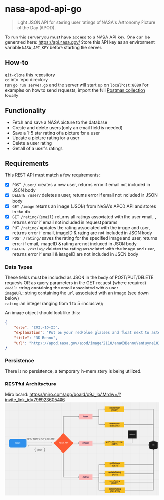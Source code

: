 # nasa-apod-api-go
> Light JSON API for storing user ratings of NASA's Astronomy Picture of the Day (APOD).

To run this server you must have access to a NASA API key. One can be generated here:
https://api.nasa.gov/
Store this API key as an environment variable `NASA_API_KEY` before starting the server.

## How-to
`git-clone` this repository\
`cd` into repo directory\
run `go run server.go` and the server will start up on `localhost:8080`
For examples on how to send requests, import the full [Postman collection](https://www.getpostman.com/collections/ce61b6ca3b2bd2cca4dd) locally

## Functionality
* Fetch and save a NASA picture to the database
* Create and delete users (only an email field is needed)
* Save a 1-5 star rating of a picture for a user
* Update a picture rating for a user
* Delete a user rating
* Get all of a user's ratings

## Requirements

This REST API must match a few requirements:

* [x] `POST /user/` creates a new user, returns error if email not included in JSON body 
* [x] `DELETE /user/` deletes a user, returns error if email not included in JSON body 
* [x] `GET /image` returns an image (JSON) from NASA's APOD API and stores in the db
* [x] `GET /rating/{email}` returns all ratings associated with the user email, , returns error if email not included in request params
* [x] `PUT /rating/` updates the rating associated with the image and user, returns error if email, imageID & rating are not included in JSON body 
* [x] `POST /rating/` saves the rating for the specified image and user, returns error if email, imageID & rating are not included in JSON body 
* [x] `DELETE /rating/` deletes the rating associated with the image and user, returns error if email & imageID are not included in JSON body 

### Data Types

These fields must be included as JSON in the body of POST/PUT/DELETE requests OR
as query parameters in the GET request (where required)\
`email`: string containing the email associated with a user\
`imageURL`: string containing the `url` associated with an image (see down below)\
`rating`: an integer ranging from 1 to 5 (inclusive)\

An image object should look like this:
```json
{
    "date": "2021-10-23",
    "explanation": "Put on your red/blue glasses and float next to asteroid 101955 Bennu. Shaped like a spinning toy top with boulders littering its rough surface, the tiny Solar System world is about one Empire State Building (less than 500 meters) across. Frames used to construct this 3D anaglyph were taken by PolyCam on the OSIRIS_REx spacecraft on December 3, 2018 from a distance of about 80 kilometers. With a sample from the asteroid's rocky surface on board, OSIRIS_REx departed Bennu's vicinity this May and is now enroute to planet Earth. The robotic spacecraft is scheduled to return the sample to Earth in September 2023.",
    "title": "3D Bennu",
    "url": "https://apod.nasa.gov/apod/image/2110/ana03BennuVantuyne1024c.jpg"
}
```

### Persistence

There is no persistence, a temporary in-mem story is being utilized.

### RESTful Architecture
Miro board: https://miro.com/app/board/o9J_loAMrdw=/?invite_link_id=796923605486
![alt text](https://github.com/ccamac01/nasa-apod-api-go/blob/main/nasa-apod-api-restful-architecture.png?raw=true)
